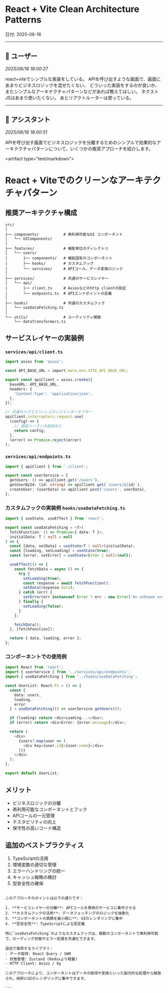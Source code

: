 # React + Vite Clean Architecture Patterns

日付: 2025-06-16

---

## 👤 ユーザー
*2025/06/16 18:00:27*

react+viteでシンプルな実装をしている。
APIを呼び出すような画面で、画面にあまりビジネスロジックを混ぜたくない、 
どういった実装をするのが良いか、またシンプルなアーキテクチャパターンなどがあれば教えてほしい。 
ネクストJSはあまり使いたくない。 
あとリアクトルーターは使っている。

---

## 🤖 アシスタント
*2025/06/16 18:00:51*

APIを呼び出す画面でビジネスロジックを分離するためのシンプルで効果的なアーキテクチャパターンについて、いくつかの推奨アプローチを紹介します。

&lt;artifact type="text/markdown"&gt;
# React + Viteでのクリーンなアーキテクチャパターン

## 推奨アーキテクチャ構成

```
src/
│
├── components/           # 再利用可能なUI コンポーネント
│   └── UIComponents/
│
├── features/             # 機能単位のディレクトリ
│   └── users/
│       ├── components/   # 機能固有のコンポーネント
│       ├── hooks/        # カスタムフック
│       └── services/     # APIコール、データ変換ロジック
│
├── services/             # 共通のサービスレイヤー
│   └── api/
│       ├── client.ts     # Axiosなどのhttp clientの設定
│       └── endpoints.ts  # APIエンドポイントの定義
│
├── hooks/                # 共通のカスタムフック
│   └── useDataFetching.ts
│
└── utils/                # ユーティリティ関数
    └── dataTransformers.ts
```

## サービスレイヤーの実装例

### `services/api/client.ts`
```typescript
import axios from 'axios';

const API_BASE_URL = import.meta.env.VITE_API_BASE_URL;

export const apiClient = axios.create({
  baseURL: API_BASE_URL,
  headers: {
    'Content-Type': 'application/json',
  },
});

// 共通のリクエスト/レスポンスインターセプター
apiClient.interceptors.request.use(
  (config) => {
    // 認証トークンの追加など
    return config;
  },
  (error) => Promise.reject(error)
);
```

### `services/api/endpoints.ts`
```typescript
import { apiClient } from './client';

export const userService = {
  getUsers: () => apiClient.get('/users'),
  getUserById: (id: string) => apiClient.get(`/users/${id}`),
  createUser: (userData) => apiClient.post('/users', userData),
};
```

### カスタムフックの実装例 `hooks/useDataFetching.ts`
```typescript
import { useState, useEffect } from 'react';

export const useDataFetching = <T>(
  fetchFunction: () => Promise<{ data: T }>, 
  initialData: T | null = null
) => {
  const [data, setData] = useState<T | null>(initialData);
  const [loading, setLoading] = useState(true);
  const [error, setError] = useState<Error | null>(null);

  useEffect(() => {
    const fetchData = async () => {
      try {
        setLoading(true);
        const response = await fetchFunction();
        setData(response.data);
      } catch (err) {
        setError(err instanceof Error ? err : new Error('An unknown error occurred'));
      } finally {
        setLoading(false);
      }
    };

    fetchData();
  }, [fetchFunction]);

  return { data, loading, error };
};
```

### コンポーネントでの使用例
```typescript
import React from 'react';
import { userService } from '../services/api/endpoints';
import { useDataFetching } from '../hooks/useDataFetching';

const UserList: React.FC = () => {
  const { 
    data: users, 
    loading, 
    error 
  } = useDataFetching(() => userService.getUsers());

  if (loading) return <div>Loading...</div>;
  if (error) return <div>Error: {error.message}</div>;

  return (
    <div>
      {users?.map(user => (
        <div key={user.id}>{user.name}</div>
      ))}
    </div>
  );
};

export default UserList;
```

## メリット
- ビジネスロジックの分離
- 再利用可能なコンポーネントとフック
- APIコールの一元管理
- テスタビリティの向上
- 保守性の高いコード構造

## 追加のベストプラクティス
1. TypeScriptの活用
2. 環境変数の適切な管理
3. エラーハンドリングの統一
4. キャッシュ戦略の検討
5. 型安全性の確保
```

このアプローチのポイントは以下の通りです：

1. **サービスレイヤーの分離**: APIコールを専用のサービスに集中させる
2. **カスタムフックの活用**: データフェッチングのロジックを抽象化
3. **コンポーネントの責務を最小限に**: UIのレンダリングに集中
4. **型安全性**: TypeScriptによる型定義

特に`useDataFetching`のようなカスタムフックは、複数のコンポーネントで再利用可能で、ローディング状態やエラー処理を共通化できます。

追加で推奨するライブラリ：
- データ取得: React Query / SWR
- 状態管理: Zustand (Reduxより軽量)
- HTTP Client: Axios / Ky

このアプローチにより、コンポーネントはデータの取得や変換といった副次的な処理から解放され、純粋にUIのレンダリングに集中できます。

---
